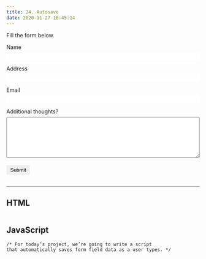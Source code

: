 ```yaml
---
title: 24. Autosave
date: 2020-11-27 16:45:14
---
```


<div class="output-container">

  <style type="text/css">
    .label {
      display: block;
      margin-bottom: 6px;
    }

    .input {
      margin-bottom: 1em;
      width: 100%;
      border: none;
      border-radius: 3px;
      padding: 3px 4px;
      min-width: 100px;
      height: 20px;
    }

    .input:focus {
      outline: none;
      box-shadow: 0 0 3px 1px #8e45ff;
    }

    .checkbox:focus {
      outline: none;
      box-shadow: 0 0 3px 1px #8e45ff;
    }

    .button {
      border-color: white;
      outline: none;
      border: none;
      margin-top: 5px;
      padding: 5px 10px;
      border-radius: 3px;
      font-weight: 600px;
      cursor: pointer;
    }

    .button:focus {
      border: red;
      outline: none;
      box-shadow: 0 0 3px 1px #8e45ff;
    }

    .button:active {
      color: #8e45ff;
    }

    .textarea {
      border-radius: 3px;
      width: 100%;
      height: 8em;
    }

    .textarea:focus {
      outline: none;
      box-shadow: 0 0 3px 1px #8e45ff;
    }
  </style>

  <p>Fill the form below.</p>

  <form class="save-me" id="save-me" autocomplete="off">
    <label class="label" for="name">Name</label>
    <input class="input" type="text" name="name" id="name" autocomplete="off">
    <label class="label" for="address">Address</label>
    <input class="input" type="text" name="address" id="address">
    <label class="label" for="email">Email</label>
    <input class="input" type="email" name="email" id="email">
    <label class="label" for="more">Additional thoughts?</label>
    <textarea class="textarea" name="more" id="more"></textarea>
    <p>
      <button class="button" type="submit">Submit</button>
    </p>
  </form>
  <script>
    const form = document.querySelector('#save-me');
    const name = document.querySelector('#name');
    const address = document.querySelector('#address');
    const email = document.querySelector('#email');
    const textarea = document.querySelector('#more');
    function saveInputValue () {
      let nameValue = name.value;
      let addressalue = address.value;
      let emailValue = email.value;
      let textareaValue = textarea.value;
      localStorage.setItem('name', nameValue);
      localStorage.setItem('address', addressalue);
      localStorage.setItem('email', emailValue);
      localStorage.setItem('textarea', textareaValue);
    }
    function getInputsFromLocalStorage () {
      name.value = localStorage.getItem('name');
      address.value = localStorage.getItem('address');
      email.value = localStorage.getItem('email');
      textarea.value = localStorage.getItem('textarea');
    }
    function clearDataOnSubmit () {
      localStorage.clear();
    }
    form.addEventListener('input', saveInputValue);
    form.addEventListener('submit', clearDataOnSubmit);
    getInputsFromLocalStorage ();
  </script>

</div>

<div class="html-container" style="border-top: .5px solid grey; margin-top: 30px;">

## HTML

```HTML

```

</div>
<div class="js-container">

## JavaScript

```JS
/* For today’s project, we’re going to write a script
that automatically saves form field data as a user types. */



```

</div>
